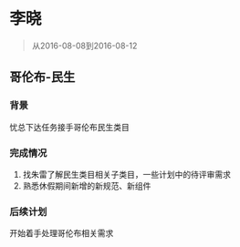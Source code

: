 # 李晓

> 从2016-08-08到2016-08-12

## 哥伦布-民生

### 背景

忧总下达任务接手哥伦布民生类目

### 完成情况

1. 找朱雷了解民生类目相关子类目，一些计划中的待评审需求
1. 熟悉休假期间新增的新规范、新组件



### 后续计划

开始着手处理哥伦布相关需求

